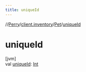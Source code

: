 ```yaml
---
title: uniqueId
---
```

//[Perry](../../../index.html)/[client.inventory](../index.html)/[Pet](index.html)/[uniqueId](unique-id.html)



# uniqueId



[jvm]\
val [uniqueId](unique-id.html): [Int](https://kotlinlang.org/api/latest/jvm/stdlib/kotlin/-int/index.html)




